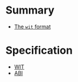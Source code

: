 # Summary

-   [The `wit` format](./WIT.md)

# Specification

-   [WIT](./specs/WIT.md)
-   [ABI](./specs/ABI.md)
